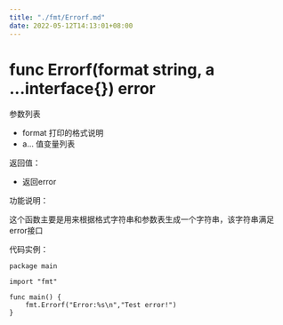 ```yaml
---
title: "./fmt/Errorf.md"
date: 2022-05-12T14:13:01+08:00
---
```

# func Errorf(format string, a ...interface{}) error

参数列表

- format 打印的格式说明 
- a... 值变量列表

返回值：

- 返回error

功能说明：

这个函数主要是用来根据格式字符串和参数表生成一个字符串，该字符串满足error接口

代码实例：

  	package main
	
	import "fmt"
	
	func main() {
		fmt.Errorf("Error:%s\n","Test error!")
	}
